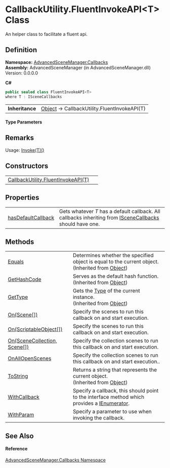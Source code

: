 # CallbackUtility.FluentInvokeAPI&lt;T&gt; Class


An helper class to facilitate a fluent api.



## Definition
**Namespace:** <a href="N_AdvancedSceneManager_Callbacks.md">AdvancedSceneManager.Callbacks</a>  
**Assembly:** AdvancedSceneManager (in AdvancedSceneManager.dll) Version: 0.0.0.0

**C#**
``` C#
public sealed class FluentInvokeAPI<T>
where T : ISceneCallbacks

```

<table><tr><td><strong>Inheritance</strong></td><td><a href="https://learn.microsoft.com/dotnet/api/system.object" target="_blank" rel="noopener noreferrer">Object</a>  →  CallbackUtility.FluentInvokeAPI(T)</td></tr>
</table>



#### Type Parameters
<dl><dt /><dd /></dl>

## Remarks
Usage: <a href="M_AdvancedSceneManager_Callbacks_CallbackUtility_Invoke__1.md">Invoke(T)()</a>

## Constructors
<table>
<tr>
<td><a href="M_AdvancedSceneManager_Callbacks_CallbackUtility_FluentInvokeAPI_1__ctor.md">CallbackUtility.FluentInvokeAPI(T)</a></td>
<td> </td></tr>
</table>

## Properties
<table>
<tr>
<td><a href="P_AdvancedSceneManager_Callbacks_CallbackUtility_FluentInvokeAPI_1_hasDefaultCallback.md">hasDefaultCallback</a></td>
<td>Gets whatever <em>T</em> has a default callback. All callbacks inheriting from <a href="T_AdvancedSceneManager_Callbacks_ISceneCallbacks.md">ISceneCallbacks</a> should have one.</td></tr>
</table>

## Methods
<table>
<tr>
<td><a href="https://learn.microsoft.com/dotnet/api/system.object.equals#system-object-equals(system-object)" target="_blank" rel="noopener noreferrer">Equals</a></td>
<td>Determines whether the specified object is equal to the current object.<br />(Inherited from <a href="https://learn.microsoft.com/dotnet/api/system.object" target="_blank" rel="noopener noreferrer">Object</a>)</td></tr>
<tr>
<td><a href="https://learn.microsoft.com/dotnet/api/system.object.gethashcode" target="_blank" rel="noopener noreferrer">GetHashCode</a></td>
<td>Serves as the default hash function.<br />(Inherited from <a href="https://learn.microsoft.com/dotnet/api/system.object" target="_blank" rel="noopener noreferrer">Object</a>)</td></tr>
<tr>
<td><a href="https://learn.microsoft.com/dotnet/api/system.object.gettype" target="_blank" rel="noopener noreferrer">GetType</a></td>
<td>Gets the <a href="https://learn.microsoft.com/dotnet/api/system.type" target="_blank" rel="noopener noreferrer">Type</a> of the current instance.<br />(Inherited from <a href="https://learn.microsoft.com/dotnet/api/system.object" target="_blank" rel="noopener noreferrer">Object</a>)</td></tr>
<tr>
<td><a href="M_AdvancedSceneManager_Callbacks_CallbackUtility_FluentInvokeAPI_1_On.md">On(Scene[])</a></td>
<td>Specify the scenes to run this callback on and start execution.</td></tr>
<tr>
<td><a href="M_AdvancedSceneManager_Callbacks_CallbackUtility_FluentInvokeAPI_1_On_2.md">On(ScriptableObject[])</a></td>
<td>Specify the scenes to run this callback on and start execution.</td></tr>
<tr>
<td><a href="M_AdvancedSceneManager_Callbacks_CallbackUtility_FluentInvokeAPI_1_On_1.md">On(SceneCollection, Scene[])</a></td>
<td>Specify the collection scenes to run this callback on and start execution.</td></tr>
<tr>
<td><a href="M_AdvancedSceneManager_Callbacks_CallbackUtility_FluentInvokeAPI_1_OnAllOpenScenes.md">OnAllOpenScenes</a></td>
<td>Specify the collection scenes to run this callback on and start execution..</td></tr>
<tr>
<td><a href="https://learn.microsoft.com/dotnet/api/system.object.tostring" target="_blank" rel="noopener noreferrer">ToString</a></td>
<td>Returns a string that represents the current object.<br />(Inherited from <a href="https://learn.microsoft.com/dotnet/api/system.object" target="_blank" rel="noopener noreferrer">Object</a>)</td></tr>
<tr>
<td><a href="M_AdvancedSceneManager_Callbacks_CallbackUtility_FluentInvokeAPI_1_WithCallback.md">WithCallback</a></td>
<td>Specify a callback, this should point to the interface method which provides a <a href="https://learn.microsoft.com/dotnet/api/system.collections.ienumerator" target="_blank" rel="noopener noreferrer">IEnumerator</a>.</td></tr>
<tr>
<td><a href="M_AdvancedSceneManager_Callbacks_CallbackUtility_FluentInvokeAPI_1_WithParam.md">WithParam</a></td>
<td>Specify a parameter to use when invoking the callback.</td></tr>
</table>

## See Also


#### Reference
<a href="N_AdvancedSceneManager_Callbacks.md">AdvancedSceneManager.Callbacks Namespace</a>  
